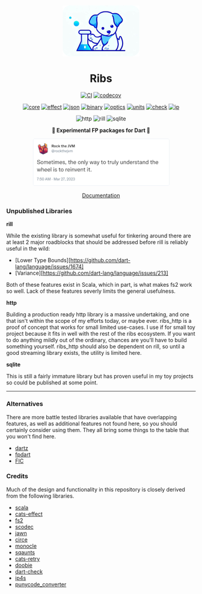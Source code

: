 
<div align="center">

![Ribs](https://raw.githubusercontent.com/cranst0n/ribs/main/.github/assets/logo.png)

# Ribs

[![CI](https://github.com/cranst0n/ribs/actions/workflows/ci.yml/badge.svg)](https://github.com/cranst0n/ribs/actions/workflows/ci.yml)
[![codecov](https://codecov.io/gh/cranst0n/ribs/branch/main/graph/badge.svg?token=12627T0AO0)](https://codecov.io/gh/cranst0n/ribs)

[![core](https://img.shields.io/pub/v/ribs_core?label=ribs_core&color=00c000)](https://pub.dev/packages/ribs_core)
[![effect](https://img.shields.io/pub/v/ribs_effect?label=ribs_effect&color=00c000)](https://pub.dev/packages/ribs_effect)
[![json](https://img.shields.io/pub/v/ribs_json?label=ribs_json&color=00c000)](https://pub.dev/packages/ribs_json)
[![binary](https://img.shields.io/pub/v/ribs_binary?label=ribs_binary&color=00c000)](https://pub.dev/packages/ribs_binary)
[![optics](https://img.shields.io/pub/v/ribs_optics?label=ribs_optics&color=00c000)](https://pub.dev/packages/ribs_optics)
[![units](https://img.shields.io/pub/v/ribs_units?label=ribs_units&color=00c000)](https://pub.dev/packages/ribs_units)
[![check](https://img.shields.io/pub/v/ribs_check?label=ribs_check&color=00c000)](https://pub.dev/packages/ribs_check)
[![ip](https://img.shields.io/pub/v/ribs_ip?label=ribs_ip&color=00c000)](https://pub.dev/packages/ribs_ip)

![http](https://img.shields.io/badge/ribs__http-unpublished-f00000)
![rill](https://img.shields.io/badge/ribs__rill-unpublished-f00000)
![sqlite](https://img.shields.io/badge/ribs__sqlite-unpublished-f00000)

**🧪 Experimental FP packages for Dart 🧪**

[![Reinventing the Wheel](https://raw.githubusercontent.com/cranst0n/ribs/main/.github/assets/reinventing_the_wheel.png)](https://twitter.com/rockthejvm/status/1640320394438508545)


[Documentation](https://cranst0n.github.io/ribs/)

</div>

### Unpublished Libraries

**rill**

While the existing library is somewhat useful for tinkering around there are at least 2 major
roadblocks that should be addressed before rill is reliably useful in the wild:

* [Lower Type Bounds][https://github.com/dart-lang/language/issues/1674]
* [Variance][https://github.com/dart-lang/language/issues/213]

Both of these features exist in Scala, which in part, is what makes fs2 work so
well. Lack of these features severly limits the general usefulness.

**http**

Building a production ready http library is a massive undertaking, and one that isn't within
the scope of my efforts today, or maybe ever. ribs_http is a proof of concept that works for
small limited use-cases. I use if for small toy project because it fits in well with the rest
of the ribs ecosystem. If you want to do anything mildly out of the ordinary, chances are you'll
have to build something yourself. ribs_http should also be dependent on rill, so until a good
streaming library exists, the utility is limited here.

**sqlite**

This is still a fairly immature library but has proven useful in my toy projects so could be
published at some point.

---

### Alternatives

There are more battle tested libraries available that have overlapping
features, as well as additional features not found here, so you should
certainly consider using them. They all bring some things to the table
that you won't find here.

* [dartz](https://github.com/spebbe/dartz)
* [fpdart](https://github.com/SandroMaglione/fpdart)
* [FIC](https://pub.dev/packages/fast_immutable_collections)

### Credits

Much of the design and functionality in this repository is closely derived from
the following libraries.

* [scala](https://github.com/scala/scala)
* [cats-effect](https://github.com/typelevel/cats-effect)
* [fs2](https://github.com/typelevel/fs2)
* [scodec](https://github.com/scodec/scodec)
* [jawn](https://github.com/typelevel/jawn)
* [circe](https://github.com/circe/circe)
* [monocle](https://www.optics.dev/Monocle/)
* [sqaunts](https://github.com/typelevel/squants)
* [cats-retry](https://github.com/cb372/cats-retry)
* [doobie](https://github.com/tpolecat/doobie)
* [dart-check](https://github.com/wigahluk/dart-check)
* [ip4s](https://github.com/Comcast/ip4s)
* [punycode_converter](https://github.com/darkxanter/punycode_converter)
